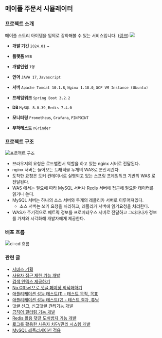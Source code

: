 ## 메이플 주문서 시뮬레이터

### 프로젝트 소개

메이플 스토리 아이템을 임의로 강화해볼 수 있는 서비스입니다. ([링크](https://gongnomok.site/))
<img src="./img/gongnomok.gif">

- **개발 기간** `2024.01` ~ 
- **플랫폼** `WEB`
- **개발인원** `1명`

- **언어** `JAVA 17`, `Javascript`
- **서버** `Apache Tomcat 10.1.8`, `Nginx 1.18.0`, `GCP VM Instance (Ubuntu)`
- **프레임워크** `Spring Boot 3.2.2`
- **DB** `MySQL 8.0.39`, `Redis 7.4.0`

- **모니터링** `Prometheus`, `Grafana`, `PINPOINT`
- **부하테스트** `nGrinder`

### 프로젝트 구조
![프로젝트 구조](https://github.com/user-attachments/assets/26d292e0-b4e8-4ceb-9941-ac58e850ee8e)

- 브라우저의 요청은 로드밸런서 역할을 하고 있는 nginx 서버로 전달된다. 
- nginx 서버는 들어오는 트래픽을 두개의 WAS로 분산시킨다. 
- 도착한 요청은 도커 컨테이너로 실행되고 있는 스프링 프레임워크 기반의 WAS 로 전달된다.
- WAS 에서는 필요에 따라 MySQL 서버나 Redis 서버에 접근해 필요한 데이터를 읽거나 쓴다.
- MySQL 서버는 하나의 소스 서버와 두개의 레플리카 서버로 이루어져있다.
	- 소스 서버는 쓰기 요청을 처리하고, 레플리카 서버에 읽기요청을 처리한다.
- WAS가 주기적으로 메트릭 정보를 프로메테우스 서버로 전달하고 그라파나가 정보를 가져와 시각화해 개발자에게 제공한다.

### 배포 흐름
![ci-cd 흐름](https://github.com/user-attachments/assets/b6a370df-a674-4f29-bcba-e74f295c3ed3)


### 관련 글
- [서비스 기획](https://sapiensxxv.github.io/posts/%EB%A9%94%EC%9D%B4%ED%94%8C-%EC%A3%BC%EB%AC%B8%EC%84%9C-%EC%8B%9C%EB%AE%AC%EB%A0%88%EC%9D%B4%ED%84%B0-%EA%B0%9C%EB%B0%9C%EA%B8%B0/)
- [사용자 접근 제한 기능 개발](https://sapiensxxv.github.io/posts/%EC%82%AC%EC%9A%A9%EC%9E%90-%EA%B6%8C%ED%95%9C-%EC%A0%9C%ED%95%9C%EA%B8%B0%EB%8A%A5-%EA%B0%9C%EB%B0%9C%ED%95%98%EA%B8%B0/)
- [검색 인덱스 제공하기](https://sapiensxxv.github.io/posts/%EC%95%84%EC%9D%B4%ED%85%9C-%EA%B2%80%EC%83%89-%EC%9D%B8%EB%8D%B1%EC%8A%A4-%EC%A0%9C%EA%B3%B5%ED%95%98%EA%B8%B0/)
- [No Offset으로 댓글 페이징 최적화하기](https://sapiensxxv.github.io/posts/No-Offset-%EC%BF%BC%EB%A6%AC%EB%A1%9C-%EB%8C%93%EA%B8%80-%ED%8E%98%EC%9D%B4%EC%A7%95-%EC%B5%9C%EC%A0%81%ED%99%94-%ED%95%98%EA%B8%B0/)
- [애플리케이션 성능 테스트(1) - 테스트 목적, 목표](https://sapiensxxv.github.io/posts/%EC%95%A0%ED%94%8C%EB%A6%AC%EC%BC%80%EC%9D%B4%EC%85%98-%EC%84%B1%EB%8A%A5-%ED%85%8C%EC%8A%A4%ED%8A%B8-(1)/)
- [애플리케이션 성능 테스트(2) - 테스트 결과, 튜닝](https://sapiensxxv.github.io/posts/%EC%95%A0%ED%94%8C%EB%A6%AC%EC%BC%80%EC%9D%B4%EC%85%98-%EC%84%B1%EB%8A%A5-%ED%85%8C%EC%8A%A4%ED%8A%B8-(2)/)
- [댓글 신고, 신고댓글 관리기능 개발](https://sapiensxxv.github.io/posts/%EB%8C%93%EA%B8%80%EA%B4%80%EB%A6%AC-%EA%B8%B0%EB%8A%A5-%EC%97%85%EB%8D%B0%EC%9D%B4%ED%8A%B8/)
- [금칙어 필터링 기능 개발](https://sapiensxxv.github.io/posts/%EA%B8%88%EC%B9%99%EC%96%B4-%ED%95%84%ED%84%B0%EB%A7%81-%EA%B0%9C%EB%B0%9C/)
- [Redis 활용 댓글 도배방지 기능 개발](https://sapiensxxv.github.io/posts/Redis%EB%A5%BC-%EC%82%AC%EC%9A%A9%ED%95%9C-%EC%84%B1%EB%8A%A5%EA%B0%9C%EC%84%A0/)
- [로그를 활용한 사용자 차단/관리 시스템 개발](https://sapiensxxv.github.io/posts/%EB%A1%9C%EA%B7%B8-%EA%B4%80%EB%A6%AC-%EC%8B%9C%EC%8A%A4%ED%85%9C%EA%B0%9C%EB%B0%9C-%EB%8D%B0%EC%9D%B4%ED%84%B0%EB%B2%A0%EC%9D%B4%EC%8A%A4-%EC%A0%80%EC%9E%A5%EB%B6%80%ED%84%B0-%ED%99%94%EB%A9%B4-%EC%B6%9C%EB%A0%A5%EA%B9%8C%EC%A7%80/)
- [MySQL 레플리케이션 적용](https://sapiensxxv.github.io/posts/MySQL-%EB%A0%88%ED%94%8C%EB%A6%AC%EC%B9%B4-%EC%84%9C%EB%B2%84-%EA%B5%AC%EC%B6%95%ED%95%98%EA%B3%A0-%EC%8A%A4%ED%94%84%EB%A7%81-%EB%B6%80%ED%8A%B8%EC%97%90-%EC%A0%81%EC%9A%A9%ED%95%98%EA%B8%B0/)